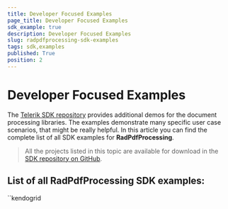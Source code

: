 ```yaml
---
title: Developer Focused Examples
page_title: Developer Focused Examples
sdk_example: true
description: Developer Focused Examples
slug: radpdfprocessing-sdk-examples
tags: sdk,examples
published: True
position: 2
---
```


# Developer Focused Examples

The [Telerik SDK repository](https://github.com/telerik/document-processing-sdk/tree/master/) provides additional demos for the document processing libraries. The examples demonstrate many specific user case scenarios, that might be really helpful. In this article you can find the complete list of all SDK examples for __RadPdfProcessing__.

>All the projects listed in this topic are available for download in the <a href="https://github.com/telerik/document-processing-sdk/tree/master/PdfProcessing" target="_blank">SDK repository on GitHub</a>.

## List of all RadPdfProcessing SDK examples:
``kendogrid